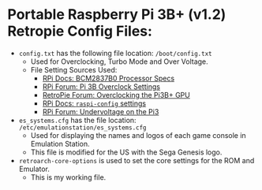 # Portable Raspberry Pi 3B+ (v1.2) Retropie Config Files:

- `config.txt` has the following file location: `/boot/config.txt`
    - Used for Overclocking, Turbo Mode and Over Voltage.
    - File Setting Sources Used: 
        - [RPi Docs: BCM2837B0 Processor Specs](https://www.raspberrypi.com/documentation/computers/processors.html#bcm2837b0)
        - [RPi Forum: Pi 3B Overclock Settings](https://forums.raspberrypi.com/viewtopic.php?t=235753)
        - [RetroPie Forum: Overclocking the Pi3B+ GPU](https://retropie.org.uk/forum/topic/21138/overclocking-the-pi3b-gpu-results/2)
        - [RPi Docs: `raspi-config` settings](https://www.raspberrypi.com/documentation/computers/configuration.html)
        - [RPi Forum: Undervoltage on the Pi3](https://retropie.org.uk/forum/topic/1006/under-voltage-on-the-pi3/5)
- `es_systems.cfg` has the file location: `/etc/emulationstation/es_systems.cfg`
    - Used for displaying the names and logos of each game console in Emulation Station.
    - This file is modified for the US with the Sega Genesis logo.
- `retroarch-core-options` is used to set the core settings for the ROM and Emulator.
    - This is my working file.